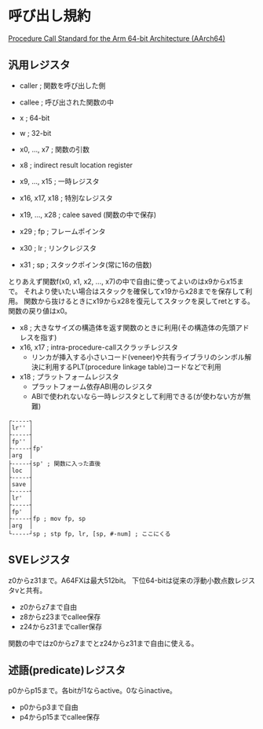 # 呼び出し規約

[Procedure Call Standard for the Arm 64-bit Architecture (AArch64)](https://github.com/ARM-software/abi-aa/blob/main/aapcs64/aapcs64.rst)

## 汎用レジスタ

- caller ; 関数を呼び出した側
- callee ; 呼び出された関数の中

- x ; 64-bit
- w ; 32-bit

- x0, ..., x7 ; 関数の引数
- x8 ; indirect result location register
- x9, ..., x15 ; 一時レジスタ
- x16, x17, x18 ; 特別なレジスタ
- x19, ..., x28 ; calee saved (関数の中で保存)
- x29 ; fp ; フレームポインタ
- x30 ; lr ; リンクレジスタ
- x31 ; sp ; スタックポインタ(常に16の倍数)

とりあえず関数f(x0, x1, x2, ..., x7)の中で自由に使ってよいのはx9からx15まで。
それより使いたい場合はスタックを確保してx19からx28までを保存して利用。
関数から抜けるときにx19からx28を復元してスタックを戻してretとする。
関数の戻り値はx0。

- x8 ; 大きなサイズの構造体を返す関数のときに利用(その構造体の先頭アドレスを指す)
- x16, x17 ; intra-procedure-callスクラッチレジスタ
  - リンカが挿入する小さいコード(veneer)や共有ライブラリのシンボル解決に利用するPLT(procedure linkage table)コードなどで利用
- x18 ; プラットフォームレジスタ
  - プラットフォーム依存ABI用のレジスタ
  - ABIで使われないなら一時レジスタとして利用できる(が使わない方が無難)
```
┌-----┐
│lr'' │
├-----┤
│fp'' │
├-----┤fp'
│arg  │
├-----┤sp' ; 関数に入った直後
│loc  │
├-----┤
│save │
├-----┤
│lr'  │
├-----┤
│fp'  │
├-----┤fp ; mov fp, sp
│arg  │
└-----┘sp ; stp fp, lr, [sp, #-num] ; ここにくる
```

## SVEレジスタ
z0からz31まで。A64FXは最大512bit。
下位64-bitは従来の浮動小数点数レジスタvと共有。

- z0からz7まで自由
- z8からz23までcallee保存
- z24からz31までcaller保存

関数の中ではz0からz7までとz24からz31まで自由に使える。

## 述語(predicate)レジスタ
p0からp15まで。各bitが1ならactive。0ならinactive。

- p0からp3まで自由
- p4からp15までcallee保存
